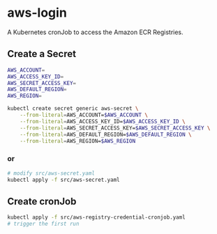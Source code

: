 # aws-login
A Kubernetes cronJob to access the Amazon ECR Registries. 

## Create a Secret

```bash
AWS_ACCOUNT=
AWS_ACCESS_KEY_ID=
AWS_SECRET_ACCESS_KEY=
AWS_DEFAULT_REGION=
AWS_REGION=

kubectl create secret generic aws-secret \
    --from-literal=AWS_ACCOUNT=$AWS_ACCOUNT \
    --from-literal=AWS_ACCESS_KEY_ID=$AWS_ACCESS_KEY_ID \
    --from-literal=AWS_SECRET_ACCESS_KEY=$AWS_SECRET_ACCESS_KEY \
    --from-literal=AWS_DEFAULT_REGION=$AWS_DEFAULT_REGION \
    --from-literal=AWS_REGION=$AWS_REGION
```

### or

```bash
# modify src/aws-secret.yaml
kubectl apply -f src/aws-secret.yaml
```

## Create cronJob
```bash
kubectl apply -f src/aws-registry-credential-cronjob.yaml
# trigger the first run
``` 